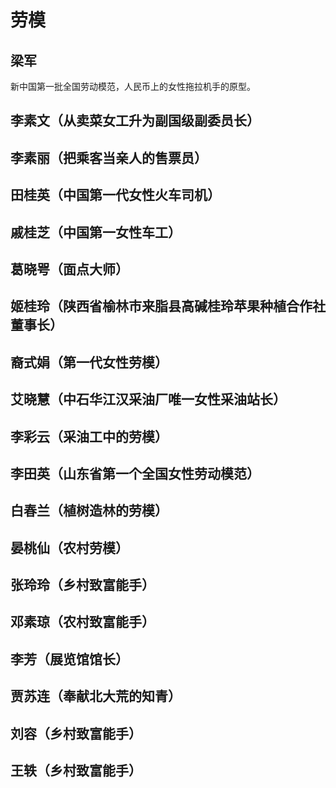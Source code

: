 # 劳模

## 梁军

新中国第一批全国劳动模范，人民币上的女性拖拉机手的原型。

## 李素文（从卖菜女工升为副国级副委员长）

## &#x20;李素丽（把乘客当亲人的售票员）

## 田桂英（中国第一代女性火车司机）

## 戚桂芝（中国第一女性车工）

## 葛晓咢（面点大师）

## 姬桂玲（陕西省榆林市来脂县高碱桂玲苹果种植合作社董事长）

## 裔式娟（第一代女性劳模）

## 艾晓慧（中石华江汉采油厂唯一女性采油站长）

## 李彩云（采油工中的劳模）

## 李田英（山东省第一个全国女性劳动模范）

## 白春兰（植树造林的劳模）

## 晏桃仙（农村劳模）

## 张玲玲（乡村致富能手）

## 邓素琼（农村致富能手）

## 李芳（展览馆馆长）

## 贾苏连（奉献北大荒的知青）

## 刘容（乡村致富能手）

## 王轶（乡村致富能手）
